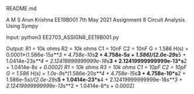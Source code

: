 README.md

A M S Arun Krishna
EE19B001
7th May 2021
Assignment 8 Circuit Analysis Using Sympy

Input:
python3 EE2703_ASSIGN8_EE19B001.py

Output:
R1 = 10k ohms
R2 = 10k ohms
C1 = 10nF
C2 = 10nF
G = 1.586
H(s) = 
0.0001*(1.586e-15*s**3 + 4.758e-10*s**2 + 4.758e-5*s + 1.586)/(2.0e-29*s**5 + 1.0414e-23*s**4 + 2.12419999999999e-18*s**3 + 2.12419999999999e-13*s**2 + 1.0414e-8*s + 0.0002)
R1 = 10k ohms
R3 = 10k ohms
C1 = 10pF
C2 = 10pF
G = 1.586
H(s) = 
1.0e-9*s*(1.586e-20*s**4 + 4.758e-15*s**3 + 4.758e-10*s**2 + 1.586e-5*s)/(2.0e-29*s**5 + 1.0414e-23*s**4 + 2.12419999999999e-18*s**3 + 2.12419999999999e-13*s**2 + 1.0414e-8*s + 0.0002)

